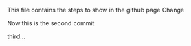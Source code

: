 This file contains the steps to show in the github page
Change

Now this is the second commit

third...